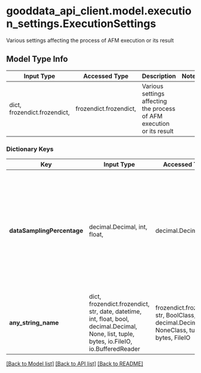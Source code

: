 # gooddata_api_client.model.execution_settings.ExecutionSettings

Various settings affecting the process of AFM execution or its result

## Model Type Info
Input Type | Accessed Type | Description | Notes
------------ | ------------- | ------------- | -------------
dict, frozendict.frozendict,  | frozendict.frozendict,  | Various settings affecting the process of AFM execution or its result | 

### Dictionary Keys
Key | Input Type | Accessed Type | Description | Notes
------------ | ------------- | ------------- | ------------- | -------------
**dataSamplingPercentage** | decimal.Decimal, int, float,  | decimal.Decimal,  | Specifies the percentage of rows from fact datasets to use during computation. This feature is available only for workspaces that use a Vertica Data Source without table views. | [optional] value must be a 32 bit float
**any_string_name** | dict, frozendict.frozendict, str, date, datetime, int, float, bool, decimal.Decimal, None, list, tuple, bytes, io.FileIO, io.BufferedReader | frozendict.frozendict, str, BoolClass, decimal.Decimal, NoneClass, tuple, bytes, FileIO | any string name can be used but the value must be the correct type | [optional]

[[Back to Model list]](../../README.md#documentation-for-models) [[Back to API list]](../../README.md#documentation-for-api-endpoints) [[Back to README]](../../README.md)

